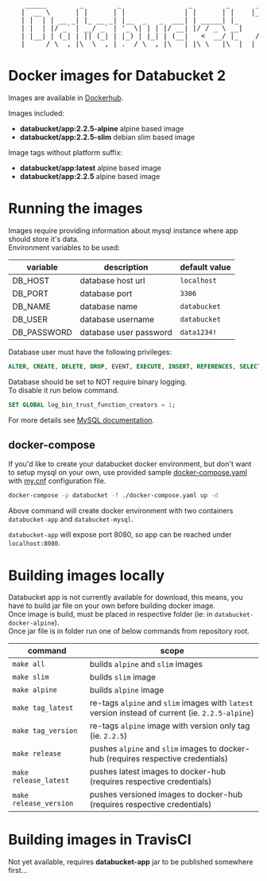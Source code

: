 <pre>
    _____        _        _                _        _      ___  
   |  __ \      | |      | |              | |      | |    |__ \  
   | |  | | __ _| |_ __ _| |__  _   _  ___| | _____| |_      ) |  
   | |  | |/ _` | __/ _` | '_ \| | | |/ __| |/ / _ \ __|    / /  
   | |__| | (_| | || (_| | |_) | |_| | (__|   <  __/ |_    / /_  
   |_____/ \__,_|\__\__,_|_.__/ \__,_|\___|_|\_\___|\__|  |____|  
</pre>

# Docker images for Databucket 2

Images are available in [Dockerhub](https://hub.docker.com/u/databucket).

Images included:

- **databucket/app:2.2.5-alpine** alpine based image
- **databucket/app:2.2.5-slim** debian slim based image

Image tags without platform suffix:

- **databucket/app:latest** alpine based image
- **databucket/app:2.2.5** alpine based image

# Running the images

Images require providing information about mysql instance where app should store it's data.  
Environment variables to be used:

|variable|description|default value|
|-|-|-|
|DB_HOST|database host url|`localhost`|
|DB_PORT|database port|`3306`|
|DB_NAME|database name|`databucket`|
|DB_USER|database username|`databucket`|
|DB_PASSWORD|database user password|`data1234!`|

Database user must have the following privileges:

```sql
ALTER, CREATE, DELETE, DROP, EVENT, EXECUTE, INSERT, REFERENCES, SELECT, TRIGGER, UPDATE.
```

Database should be set to NOT require binary logging.  
To disable it run below command.

```sql
SET GLOBAL log_bin_trust_function_creators = 1;
```

For more details see [MySQL documentation](https://dev.mysql.com/doc/refman/8.0/en/stored-programs-logging.html).

## docker-compose

If you'd like to create your databucket docker environment, but don't want to setup mysql on your own, use provided sample [docker-compose.yaml](./databucket-docker-compose/docker-compose.yaml) with
[my.cnf](./databucket-docker-compose/my.cnf) configuration file.

```bash
docker-compose -p databucket -f ./docker-compose.yaml up -d
```

Above command will create docker environment with two containers `databucket-app` and `databucket-mysql`.

`databucket-app` will expose port 8080, so app can be reached under `localhost:8080`.

# Building images locally

Databucket app is not currently available for download, this means, you have to build jar file on your own before building docker image.  
Once image is build, must be placed in respective folder (ie: in `databucket-docker-alpine`).  
Once jar file is in folder run one of below commands from repository root.

|command|scope|
|-|-|
|`make all`|builds `alpine` and `slim` images|
|`make slim`|builds `slim` image|
|`make alpine`|builds `alpine` image|
|`make tag_latest`| re-tags `alpine` and `slim` images with `latest` version instead of current (ie. `2.2.5-alpine`)|
|`make tag_version`|re-tags `alpine` image with version only tag (ie. `2.2.5`)|
|`make release`|pushes `alpine` and `slim` images to docker-hub (requires respective credentials)|
|`make release_latest`|pushes latest images to docker-hub (requires respective credentials)|
|`make release_version`|pushes versioned images to docker-hub (requires respective credentials)|

# Building images in TravisCI

Not yet available, requires **databucket-app** jar to be published somewhere first...
